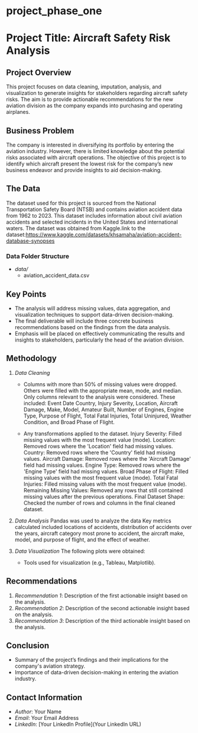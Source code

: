 # project_phase_one
# Project Title: Aircraft Safety Risk Analysis

## Project Overview
This project focuses on data cleaning, imputation, analysis, and visualization to generate insights for stakeholders regarding aircraft safety risks. The aim is to provide actionable recommendations for the new aviation division as the company expands into purchasing and operating airplanes.

## Business Problem
The company is interested in diversifying its portfolio by entering the aviation industry. However, there is limited knowledge about the potential risks associated with aircraft operations. The objective of this project is to identify which aircraft present the lowest risk for the company’s new business endeavor and provide insights to aid decision-making.

## The Data
The dataset used for this project is sourced from the National Transportation Safety Board (NTSB) and contains aviation accident data from 1962 to 2023. This dataset includes information about civil aviation accidents and selected incidents in the United States and international waters. The dataset was obtained from Kaggle.link to the dataset:https://www.kaggle.com/datasets/khsamaha/aviation-accident-database-synopses

### Data Folder Structure
- *data/*
  - aviation_accident_data.csv

## Key Points
- The analysis will address missing values, data aggregation, and visualization techniques to support data-driven decision-making.
- The final deliverable will include three concrete business recommendations based on the findings from the data analysis.
- Emphasis will be placed on effectively communicating the results and insights to stakeholders, particularly the head of the aviation division.

## Methodology
1. *Data Cleaning*
   - Columns with more than 50% of missing values were dropped. Others were filled with the appropriate mean, mode, and median. Only columns relevant to the analysis were considered. These included: Event Date Country, Injury Severity, Location, Aircraft Damage, Make, Model, Amateur Built, Number of Engines, Engine Type, Purpose of Flight, Total Fatal Injuries, Total Uninjured, Weather Condition, and Broad Phase of Flight.

   - Any transformations applied to the dataset.
Injury Severity: Filled missing values with the most frequent value (mode).
Location: Removed rows where the 'Location' field had missing values.
Country: Removed rows where the 'Country' field had missing values.
Aircraft Damage: Removed rows where the 'Aircraft Damage' field had missing values.
Engine Type: Removed rows where the 'Engine Type' field had missing values.
Broad Phase of Flight: Filled missing values with the most frequent value (mode).
Total Fatal Injuries: Filled missing values with the most frequent value (mode).
Remaining Missing Values: Removed any rows that still contained missing values after the previous operations.
Final Dataset Shape: Checked the number of rows and columns in the final cleaned dataset.

2. *Data Analysis*
   Pandas was used to analyze the data
   Key metrics calculated included locations of accidents, distribution of accidents over the years, aircraft category most prone to accident, the aircraft make, model, and purpose of flight, and the effect of weather.

3. *Data Visualization*
   The following plots were obtained:
   
   - Tools used for visualization (e.g., Tableau, Matplotlib).

## Recommendations
1. *Recommendation 1*: Description of the first actionable insight based on the analysis.
2. *Recommendation 2*: Description of the second actionable insight based on the analysis.
3. *Recommendation 3*: Description of the third actionable insight based on the analysis.

## Conclusion
- Summary of the project’s findings and their implications for the company's aviation strategy.
- Importance of data-driven decision-making in entering the aviation industry.

## Contact Information
- *Author*: Your Name
- *Email*: Your Email Address
- *LinkedIn*: [Your LinkedIn Profile](Your LinkedIn URL)
